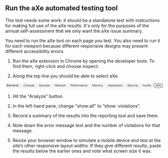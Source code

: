 ## Run the aXe automated testing tool

<div class="ed">This test needs some work: it should be a standalone test with instructions for making full use of the aXe results. It's only for the purposes of the annual self-assessment that we only want the aXe issue summary.</div> 

You need to run the aXe tool on each page you test. You also need to run it for each viewport because different responsive designs may present different accessibility errors.

1. Run the aXe extension in Chrome by opening the developer tools. To find them, right-click and choose inspect.

2. Along the top line you should be able to select aXe.

![Screenshot showing location of aXe extension in Chrome](img/aXe-button.jpg) 

1. Hit the "Analyze" button.

2. In the left-hand pane, change "show:all" to “show: violations”.

3. Record a summary of the results into the reporting tool and save them. 

4. Note down the error message text and the number of violations for that message.

5. Resize your browser window to simulate a mobile device and test at the site’s other responsive layout widths. If they give different results, paste the results below the earlier ones and note what screen size it was.
